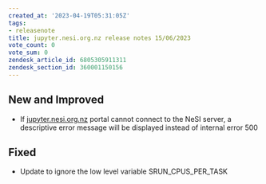 ```yaml
---
created_at: '2023-04-19T05:31:05Z'
tags:
- releasenote
title: jupyter.nesi.org.nz release notes 15/06/2023
vote_count: 0
vote_sum: 0
zendesk_article_id: 6805305911311
zendesk_section_id: 360001150156
---
```


## New and Improved

-   If [jupyter.nesi.org.nz](http://my.nesi.org.nz/) portal cannot
    connect to the NeSI server, a descriptive error message will be
    displayed instead of internal error 500

## Fixed

-   Update to ignore the low level variable SRUN\_CPUS\_PER\_TASK